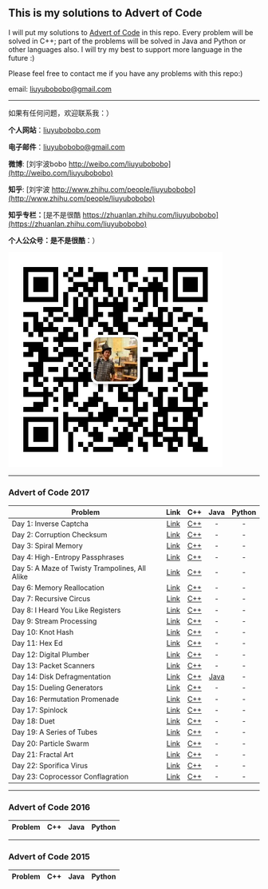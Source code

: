 ## This is my solutions to Advert of Code

I will put my solutions to [Advert of Code](http://adventofcode.com/) in this repo. Every problem will be solved in C++; part of the problems will be solved in Java and Python or other languages also. I will try my best to support more language in the future :)

Please feel free to contact me if you have any problems with this repo:)

email: [liuyubobobo@gmail.com](mailto:liuyubobobo@gmail.com)

---

如果有任何问题，欢迎联系我：）

**个人网站**：[liuyubobobo.com](http://liuyubobobo.com)

**电子邮件**：[liuyubobobo@gmail.com](mailto:liuyubobobo@gmail.com)

**微博**: [刘宇波bobo http://weibo.com/liuyubobobo](http://weibo.com/liuyubobobo)

**知乎**: [刘宇波 http://www.zhihu.com/people/liuyubobobo](http://www.zhihu.com/people/liuyubobobo)

**知乎专栏：**[是不是很酷 https://zhuanlan.zhihu.com/liuyubobobo](https://zhuanlan.zhihu.com/liuyubobobo)

**个人公众号：是不是很酷**：）

![QRCode](qrcode.jpg)

---

### Advert of Code 2017

| Problem | Link | C++ | Java | Python |
| --- | :---: | :---: | :---: | :---: |
| Day 1: Inverse Captcha | [Link](http://adventofcode.com/2017/day/1) | [C++](2017/Day-01-Inverse-Captcha/cpp-2017-01/) | - | - |
| Day 2: Corruption Checksum | [Link](http://adventofcode.com/2017/day/2) | [C++](2017/Day-02-Corruption-Checksum/cpp-2017-02/) | - | - |
| Day 3: Spiral Memory | [Link](http://adventofcode.com/2017/day/3) | [C++](2017/Day-03-Spiral-Memory/cpp-2017-03/) | - | - |
| Day 4: High-Entropy Passphrases | [Link](http://adventofcode.com/2017/day/4) | [C++](2017/Day-04-High-Entropy-Passphrases/cpp-2017-04/) | - | - |
| Day 5: A Maze of Twisty Trampolines, All Alike | [Link](http://adventofcode.com/2017/day/5) | [C++](2017/Day-05-A-Maze-of-Twisty-Trampolines-All-Alike/cpp-2017-05/) | - | - | 
| Day 6: Memory Reallocation | [Link](http://adventofcode.com/2017/day/6) | [C++](2017/Day-06-Memory-Reallocation/cpp-2017-06/) | - | - |
| Day 7: Recursive Circus | [Link](http://adventofcode.com/2017/day/7) | [C++](2017/Day-07-Recursive-Circus/cpp-2017-07/) | - | - |
| Day 8: I Heard You Like Registers | [Link](http://adventofcode.com/2017/day/8) | [C++](2017/Day-08-I-Heard-You-Like-Registers/cpp-2017-08/) | - | - |
| Day 9: Stream Processing | [Link](http://adventofcode.com/2017/day/9) | [C++](2017/Day-09-Stream-Processing/cpp-2017-09/) | - | - |
| Day 10: Knot Hash | [Link](http://adventofcode.com/2017/day/10) | [C++](2017/Day-10-Knot-Hash/cpp-2017-10/) | - | - |
| Day 11: Hex Ed | [Link](http://adventofcode.com/2017/day/11) | [C++](2017/Day-11-Hex-Ed/cpp-2017-11/) | - | - |
| Day 12: Digital Plumber | [Link](http://adventofcode.com/2017/day/12) | [C++](2017/Day-12-Digital-Plumber/cpp-2017-12/) | - | - |
| Day 13: Packet Scanners | [Link](http://adventofcode.com/2017/day/13) | [C++](2017/Day-13-Packet-Scanners/cpp-2017-13/) | - | - |
| Day 14: Disk Defragmentation | [Link](http://adventofcode.com/2017/day/14) | [C++](2017/Day-14-Disk-Defragmentation/cpp-2017-14/) | [Java](2017/Day-14-Disk-Defragmentation/java-2017-14/src/) | - |
| Day 15: Dueling Generators | [Link](http://adventofcode.com/2017/day/15) | [C++](2017/Day-15-Dueling-Generators/cpp-2017-15/) | - | - |
| Day 16: Permutation Promenade | [Link](http://adventofcode.com/2017/day/16) | [C++](2017/Day-16-Permutation-Promenade/cpp-2017-16/) | - | - |
| Day 17: Spinlock | [Link](http://adventofcode.com/2017/day/17) | [C++](2017/Day-17-Spinlock/cpp-2017-17/) | - | - |
| Day 18: Duet | [Link](http://adventofcode.com/2017/day/18) | [C++](2017/Day-18-Duet/cpp-2017-18/) | - | - |
| Day 19: A Series of Tubes | [Link](http://adventofcode.com/2017/day/19) | [C++](2017/Day-19-A-Series-of-Tubes/cpp-2017-19/) | - | - |
| Day 20: Particle Swarm | [Link](http://adventofcode.com/2017/day/20) | [C++](2017/Day-20-Particle-Swarm/cpp-2017-20/) | - | - |
| Day 21: Fractal Art | [Link](http://adventofcode.com/2017/day/21) | [C++](2017/Day-21-Fractal-Art/cpp-2017-21/) | - | - |
| Day 22: Sporifica Virus | [Link](http://adventofcode.com/2017/day/22) | [C++](2017/Day-22-Sporifica-Virus/cpp-2017-22/) | - | - |
| Day 23: Coprocessor Conflagration | [Link](http://adventofcode.com/2017/day/23) | [C++](2017/Day-23-Coprocessor-Conflagration/cpp-2017-23/) | - | - |


---

### Advert of Code 2016

| Problem | C++ | Java | Python |
| --- | :---: | :---: | :---: |

---

### Advert of Code 2015

| Problem | C++ | Java | Python |
| --- | :---: | :---: | :---: |